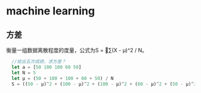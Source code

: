 # machine learning

## 方差
衡量一组数据离散程度的度量，公式为S = ∑(X - μ)^2 / N。
```ts
  //给出五次成绩，求方差？
  let a = [50 100 100 60 50]
  let N = 5
  let μ = (50 + 100 + 100 + 60 + 50) / N
  S = ((50 - μ)^2 + (100 - μ)^2 + (100 - μ)^2 + (60 - μ)^2 + (50 - μ)^2) / N
```

